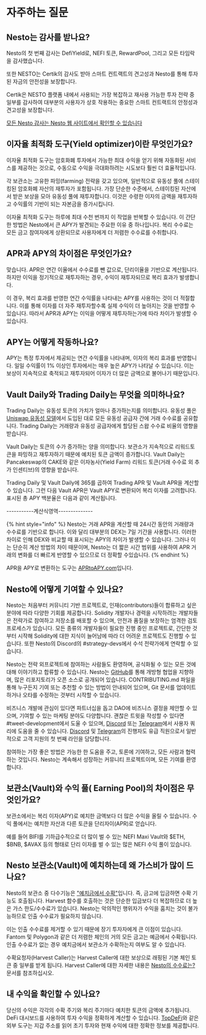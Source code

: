 # 자주하는 질문

## Nesto는 감사를 받나요?

Nesto의 첫 번째 감사는 DefiYield로, NEFI 토큰, RewardPool, 그리고 모든 타임락을 감사했습니다.

또한 NESTO는 Certik의 감사도 받아 스마트 컨트랙트의 견고성과 Nesto를 통해 투자된 자금의 안전성을 보장합니다.

Certik은 NESTO 플랫폼 내에서 사용되는 가장 복잡하고 재사용 가능한 투자 전략 중 일부를 감사하여 대부분의 사용자가 상호 작용하는 중요한 스마트 컨트랙트의 안정성과 견고성을 보장합니다.

[모든 Nesto 감사는 Nesto 웹 사이트에서 확인할 수 있습니다](https://github.com/beefyfinance/beefy-audits)

## 이자율 최적화 도구(Yield optimizer)이란 무엇인가요?

이자율 최적화 도구는 암호화폐 투자에서 가능한 최대 수익을 얻기 위해 자동화된 서비스를 제공하는 것으로, 수동으로 수익을 극대화하려는 시도보다 훨씬 더 효율적입니다.

각 보관소는 고유한 파밍(farming) 전략을 갖고 있으며, 일반적으로 유동성 풀에 스테이킹된 암호화폐 자산의 재투자가 포함됩니다. 가장 단순한 수준에서, 스테이킹된 자산에서 받은 보상을 모아 유동성 풀에 재투자합니다. 이것은 수령한 이자의 금액을 재투자하고 수익률의 기반이 되는 자본금을 증가시킵니다.

이자율 최적화 도구는 하루에 최대 수천 번까지 이 작업을 반복할 수 있습니다. 이 간단한 방법은 Nesto에서 큰 APY가 발견되는 주요한 이유 중 하나입니다. 복리 수수료는 모든 금고 참여자에게 상환되므로 사용자에게 더 저렴한 수수료를 수취합니다.

## APR과 APY의 차이점은 무엇인가요?

맞습니다. APR은 연간 이율에서 수수료를 뺀 값으로, 단리이율을 기반으로 계산됩니다. 하지만 이익을 정기적으로 재투자하는 경우, 수익이 재투자되므로 복리 효과가 발생합니다.

이 경우, 복리 효과를 반영한 연간 수익률을 나타내는 APY를 사용하는 것이 더 적절합니다. 이를 통해 이자를 더 자주 재투자할수록 실제 수익이 더 높아지는 것을 반영할 수 있습니다. 따라서 APR과 APY는 이익을 어떻게 재투자하는가에 따라 차이가 발생할 수 있습니다.

## APY는 어떻게 작동하나요?

APY는 특정 투자에서 제공되는 연간 수익률을 나타내며, 이자의 복리 효과를 반영합니다. 일일 수익률이 1% 이상인 투자에서는 매우 높은 APY가 나타날 수 있습니다. 이는 보상이 지속적으로 축적되고 재투자되어 이자가 더 많은 금액으로 불어나기 때문입니다.

## Vault Daily와 Trading Daily는 무엇을 의미하나요?

Trading Daily는 유동성 토큰의 가치가 얼마나 증가하는지를 의미합니다. 유동성 풀은 [Uniswap 유동성 모델](https://docs.uniswap.org/protocol/V2/concepts/advanced-topics/fees)에서 도입된 대로 모든 유동성 공급자 간에 거래 수수료를 공유합니다. Trading Daily는 거래량과 유동성 공급자에게 할당된 스왑 수수료 비율의 영향을 받습니다.

Vault Daily는 토큰의 수가 증가하는 양을 의미합니다. 보관소가 지속적으로 리워드토큰을 파밍하고 재투자하기 때문에 예치된 토큰 금액이 증가합니다. Vault Daily는 Pancakeswap의 CAKE와 같은 이자농사(Yield Farm) 리워드 토큰(거래 수수료 외 추가 인센티브)의 영향을 받습니다.

Trading Daily 및 Vault Daily에 365를 곱하여 Trading APR 및 Vault APR을 계산할 수 있습니다. 그런 다음 Vault APR은 Vault APY로 변환되어 복리 이자를 고려합니다. 표시된 총 APY 백분율은 다음과 같이 계산됩니다.

\-----------계산식영역--------------

{% hint style="info" %}
Nesto는 거래 APR을 계산할 때 24시간 동안의 거래량과 수수료를 기반으로 합니다. 이와 달리 대부분의 DEX는 7일 기간을 사용합니다. 이러한 차이로 인해 DEX와 비교할 때 표시되는 APY의 차이가 발생할 수 있습니다. 그러나 이는 단순히 계산 방법의 차이 때문이며, Nesto는 더 짧은 시간 범위를 사용하여 APR 거래의 변화를 더 빠르게 반영할 수 있으므로 더 정확할 수있습니다.
{% endhint %}

APR을 APY로 변환하는 도구는 [APRtoAPY.com](https://www.aprtoapy.com/)입니다.

## Nesto에 어떻게 기여할 수 있나요?

Nesto는 처음부터 커뮤니티 기반 프로젝트로, 인재(contributors)들이 합류하고 싶은 분야에 따라 다양한 기회를 제공합니다. Solidity 개발자나 경력을 시작하려는 개발자들은 전략가로 참여하고 저장소를 배포할 수 있으며, 안전과 품질을 보장하는 엄격한 검토 프로세스가 있습니다. 모든 종류의 개발자들이 필요한 진행 중인 프로젝트로, 간단한 것부터 시작해 Solidity에 대한 지식이 늘어남에 따라 더 어려운 프로젝트도 진행할 수 있습니다. 또한 Nesto의 Discord의 #strategy-devs에서 수석 전략가에게 연락할 수 있습니다.

Nesto는 전략 외프로젝트에 참여하는 사람들도 환영하며, 공식화될 수 있는 모든 것에 대해 이야기하고 합류할 수 있습니다. Nesto는 [GitHub](https://github.com/beefyfinance)를 통해 개방형 협업을 지향하며, 많은 리포지토리가 오픈 소스로 공개되어 있습니다. CONTRIBUTING.md 파일을 통해 누구든지 기여 또는 추천할 수 있는 방법이 안내되어 있으며, Git 문서를 업데이트하거나 오타를 수정하는 것부터 시작할 수 있습니다.&#x20;

비즈니스 개발에 관심이 있다면 파트너십을 돕고 DAO에 비즈니스 결정을 제안할 수 있으며, 기여할 수 있는 마케팅 분야도 다양합니다. 괜찮은 트윗을 작성할 수 있다면 #tweet-development에서 도울 수 있으며, [Discord](https://discord.com/invite/yq8wfHd) 또는 [Telegram](https://t.me/beefyfinance)에서 사용자 쿼리에 도움을 줄 수 있습니다. [Discord](https://discord.com/invite/yq8wfHd) 및 [Telegram](https://t.me/beefyfinance)의 진행자도 유급 직원으로서 일반적으로 고객 지원의 첫 번째 라인을 담당합니다.

참여하는 가장 좋은 방법은 가능한 한 도움을 주고, 토론에 기여하고, 모든 사람과 협력하는 것입니다. Nesto는 계속해서 성장하는 커뮤니티 프로젝트이며, 모든 기여를 환영합니다.

## 보관소(Vault)와 수익 풀( Earning Pool)의 차이점은 무엇인가요?

보관소에서는 복리 이자(APY)로 예치한 금액보다 더 많은 수익을 올릴 수 있습니다. 수익 풀에서는 예치한 자산과 다른 토큰을 단리자이(APR)로 얻습니다.&#x20;

예를 들어 BIFI를 기하급수적으로 더 많이 벌 수 있는 NEFI Maxi Vault와 $ETH, $BNB, $AVAX 등의 형태로 단리 이자를 벌 수 있는 많은 NEFI 수익 풀이 있습니다.

## Nesto 보관소(Vault)에 예치하는데 왜 가스비가 많이 드나요?

Nesto의 보관소 중 다수기능은 ["예치금에서 수확"](../undefined-1/vaults.md)입니다. 즉, 금고에 입금하면 수확 기능도 호출됩니다. Harvest 함수를 호출하는 것은 단순한 입금보다 더 복잡하므로 더 높은 가스 한도/수수료가 있습니다. Nesto는 악의적인 행위자가 수익을 훔치는 것이 불가능하므로 인출 수수료가 필요하지 않습니다.

이는 인출 수수료를 제거할 수 있기 때문에 장기 투자자에게 큰 이점이 있습니다. Fantom 및 Polygon과 같은 더 저렴한 체인의 거의 모든 금고는 예금에서 수확됩니다. 인출 수수료가 없는 경우 예치금에서 보관소가 수확하는지 여부도 알 수 있습니다.

수확요청자(Harvest Caller)는 Harvest Caller에 대한 보상으로 래핑된 기본 체인 토큰 중 일부를 받게 됩니다. Harvest Caller에 대한 자세한 내용은 [Nesto의 수수료는?](../nesto/nesto-1/nesto-4.md) 문서를 참조하십시오.

## 내 수익을 확인할 수 있나요?

당신의 수익은 각각의 수확 주기와 복리 주기마다 예치한 토큰의 금액에 추가됩니다. DeFi 대시보드를 사용하여 투자 수익을 정확하게 계산할 수 있습니다. [TopDeFi](https://thetopdefi.com/)와 같은 외부 도구는 지갑 주소를 읽어 초기 투자와 현재 수익에 대한 정확한 정보를 제공합니다.

